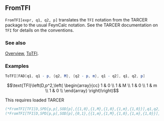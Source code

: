 ## FromTFI

`FromTFI[expr, q1, q2, p]` translates the `TFI` notation from the TARCER package to the usual FeynCalc notation. See the TARCER documentation on `TFI` for details on the conventions.

### See also

[Overview](Extra/FeynCalc.md), [ToTFI](ToTFI.md).

### Examples

```mathematica
ToTFI[FAD[q1, q1 - p, {q2, M}, {q2 - p, m}, q1 - q2], q1, q2, p]
```

$$\text{TFI}\left(D,p^2,\left(
\begin{array}{cc}
 1 & 0 \\
 1 & M \\
 1 & 0 \\
 1 & m \\
 1 & 0 \\
\end{array}
\right)\right)$$

This requires loaded TARCER

```mathematica
(*FromTFI[TFI[D,SPD[p,p],SOD[p],{{1,0},{1,M},{1,0},{1,m},{1,0}}],q1,q2,p]*)
(*FromTFI[TFI[D,SPD[p,p],SOD[p],{0,1},{{1,m},{1,M},{1,0},{1,m},{1,0}}],q1,q2,p]*)
```
